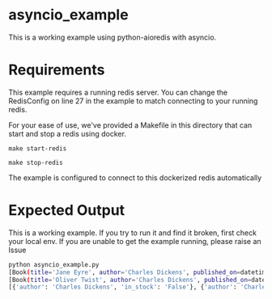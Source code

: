 # asyncio_example

This is a working example using python-aioredis with asyncio. 

# Requirements
 This example requires a running redis server. You can change the RedisConfig on line 27 in the example to match connecting to your running redis.

For your ease of use, we've provided a Makefile in this directory that can start and stop a redis using docker. 

```make start-redis```

```make stop-redis```

The example is configured to connect to this dockerized redis automatically

# Expected Output

This is a working example. If you try to run it and find it broken, first check your local env. If you are unable to get the 
example running, please raise an Issue

```bash
python asyncio_example.py
[Book(title='Jane Eyre', author='Charles Dickens', published_on=datetime.date(1225, 6, 4), in_stock=False), Book(title='Great Expectations', author='Charles Dickens', published_on=datetime.date(1220, 4, 4), in_stock=True), Book(title='Wuthering Heights', author='Jane Austen', published_on=datetime.date(1600, 4, 4), in_stock=True), Book(title='Oliver Twist', author='Charles Dickens', published_on=datetime.date(1215, 4, 4), in_stock=False)]
[Book(title='Oliver Twist', author='Charles Dickens', published_on=datetime.date(1215, 4, 4), in_stock=False), Book(title='Jane Eyre', author='Charles Dickens', published_on=datetime.date(1225, 6, 4), in_stock=False)]
[{'author': 'Charles Dickens', 'in_stock': 'False'}, {'author': 'Charles Dickens', 'in_stock': 'True'}, {'author': 'Jane Austen', 'in_stock': 'True'}, {'author': 'Charles Dickens', 'in_stock': 'False'}]
```

